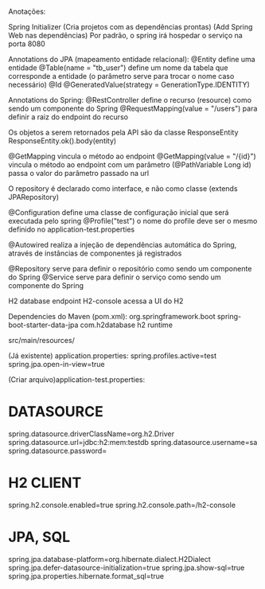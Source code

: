 Anotações:

Spring Initializer (Cria projetos com as dependências prontas) (Add Spring Web nas dependências)
Por padrão, o spring irá hospedar o serviço na porta 8080

Annotations do JPA (mapeamento entidade relacional):
@Entity define uma entidade
@Table(name = "tb_user") define um nome da tabela que corresponde a entidade (o parâmetro serve para trocar o nome caso necessário)
@Id
@GeneratedValue(strategy = GenerationType.IDENTITY)

Annotations do Spring:
@RestController define o recurso (resource) como sendo um componente do Spring
@RequestMapping(value = "/users") para definir a raiz do endpoint do recurso

Os objetos a serem retornados pela API são da classe ResponseEntity<entity>
ResponseEntity.ok().body(entity)

@GetMapping vincula o método ao endpoint
@GetMapping(value = "/{id}") vincula o método ao endpoint com um parâmetro
(@PathVariable Long id) passa o valor do parâmetro passado na url

O repository é declarado como interface, e não como classe (extends JPARepository)

@Configuration define uma classe de configuração inicial que será executada pelo spring
@Profile("test") o nome do profile deve ser o mesmo definido no application-test.properties

@Autowired realiza a injeção de dependências automática do Spring, através de instâncias de componentes já registrados

@Repository serve para definir o repositório como sendo um componente do Spring
@Service serve para definir o serviço como sendo um componente do Spring

H2 database
endpoint H2-console acessa a UI do H2

Dependencies do Maven (pom.xml):
<dependency>
<groupId>org.springframework.boot</groupId>
<artifactId>spring-boot-starter-data-jpa</artifactId>
</dependency>
<dependency>
<groupId>com.h2database</groupId>
<artifactId>h2</artifactId>
<scope>runtime</scope>
</dependency>

src/main/resources/

(Já existente) application.properties:
spring.profiles.active=test
spring.jpa.open-in-view=true

(Criar arquivo)application-test.properties:
# DATASOURCE
spring.datasource.driverClassName=org.h2.Driver
spring.datasource.url=jdbc:h2:mem:testdb
spring.datasource.username=sa
spring.datasource.password=
# H2 CLIENT
spring.h2.console.enabled=true
spring.h2.console.path=/h2-console
# JPA, SQL
spring.jpa.database-platform=org.hibernate.dialect.H2Dialect
spring.jpa.defer-datasource-initialization=true
spring.jpa.show-sql=true
spring.jpa.properties.hibernate.format_sql=true
